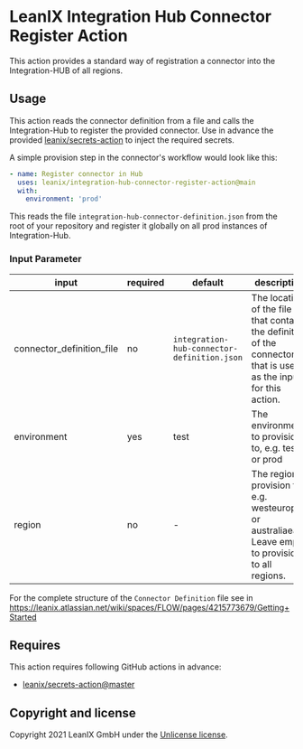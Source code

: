 # LeanIX Integration Hub Connector Register Action

This action provides a standard way of registration a connector into the Integration-HUB of all regions.

## Usage

This action reads the connector definition from a file and calls the Integration-Hub to register the provided connector.
Use in advance the provided [leanix/secrets-action](https://github.com/leanix/secrets-action) to inject the required secrets.

A simple provision step in the connector's workflow would look like this:
```yaml
- name: Register connector in Hub
  uses: leanix/integration-hub-connector-register-action@main
  with:
    environment: 'prod'  
```
This reads the file `integration-hub-connector-definition.json` from the root of your repository and register it globally on all prod instances of Integration-Hub.
### Input Parameter
| input | required | default | description |
|-------|----------|---------|-------------|
|connector_definition_file|no|`integration-hub-connector-definition.json`|The location of the file that contains the definition of the connector that is used as the input for this action.|
|environment|yes|test|The environment to provision to, e.g. test or prod|
|region|no|-|The region to provision to, e.g. westeurope or australiaeast. Leave empty to provision to all regions.|

For the complete structure of the `Connector Definition` file see  in  https://leanix.atlassian.net/wiki/spaces/FLOW/pages/4215773679/Getting+Started 

## Requires
This action requires following GitHub actions in advance:
- [leanix/secrets-action@master](https://github.com/leanix/secrets-action)

## Copyright and license
Copyright 2021 LeanIX GmbH under the [Unlicense license](LICENSE).

